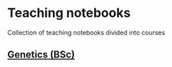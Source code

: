 # Teaching notebooks

Collection of teaching notebooks divided into courses

## [Genetics (BSc)](./Genetics/)

